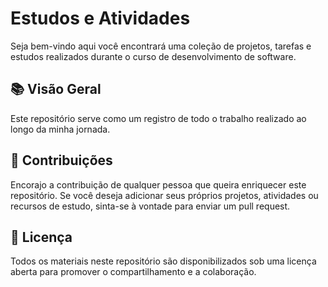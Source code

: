 # Estudos e Atividades 

Seja bem-vindo aqui você encontrará uma coleção de projetos, tarefas e estudos realizados durante o curso de desenvolvimento de software.

## 📚 Visão Geral

Este repositório serve como um registro de todo o trabalho realizado ao longo da minha jornada.

## 🤝 Contribuições

Encorajo a contribuição de qualquer pessoa que queira enriquecer este repositório. Se você deseja adicionar seus próprios projetos, atividades ou recursos de estudo, sinta-se à vontade para enviar um pull request.

## 📝 Licença

Todos os materiais neste repositório são disponibilizados sob uma licença aberta para promover o compartilhamento e a colaboração.
